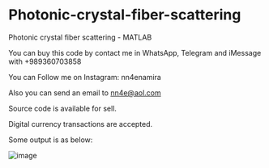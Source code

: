# Photonic-crystal-fiber-scattering
Photonic crystal fiber scattering - MATLAB

You can buy this code by contact me in WhatsApp, Telegram and iMessage with +989360703858

You can Follow me on Instagram: nn4enamira

Also you can send an email to nn4e@aol.com

Source code is available for sell.

Digital currency transactions are accepted.

Some output is as below:

![image](https://github.com/user-attachments/assets/9d109c41-1bcd-42b8-beff-9b1965fb2590)
